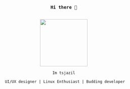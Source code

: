 <div align="center">
  <pre><code><h3>Hi there 👋</code></pre>


  <img  src="http://www.nyan.cat/cats/original.gif" width="150" />


  <pre><code>Im tsjazil

  UI/UX designer | Linux Enthusiast | Budding developer </code></pre>
</div>

<!--
**tsjazil/tsjazil** is a ✨ _special_ ✨ repository because its `README.md` (this file) appears on your GitHub profile.

Here are some ideas to get you started:

- 🔭 I’m currently working on ...
- 🌱 I’m currently learning ...
- 👯 I’m looking to collaborate on ...
- 🤔 I’m looking for help with ...
- 💬 Ask me about ...
- 📫 How to reach me: ...
- 😄 Pronouns: ...
- ⚡ Fun fact: ...
-->
